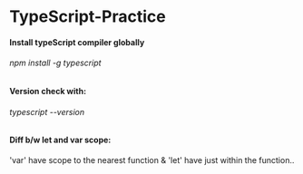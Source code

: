 # TypeScript-Practice

#### Install typeScript compiler globally

###### npm install -g typescript
#### Version check with:
###### typescript --version

#### Diff b/w let and var scope:

'var' have scope to the nearest function &
'let' have just within the function..
